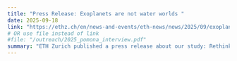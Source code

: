 ```yaml
---
title: "Press Release: Exoplanets are not water worlds "
date: 2025-09-18
link: "https://ethz.ch/en/news-and-events/eth-news/news/2025/09/exoplanets-are-not-water-worlds.html"
# OR use file instead of link
#file: "/outreach/2025_pomona_interview.pdf"
summary: "ETH Zurich published a press release about our study: Rethinking the Origins of Water-Rich Worlds. "
---
```


